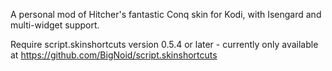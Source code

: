 A personal mod of Hitcher's fantastic Conq skin for Kodi, with Isengard and multi-widget support.

Require script.skinshortcuts version 0.5.4 or later - currently only available at https://github.com/BigNoid/script.skinshortcuts